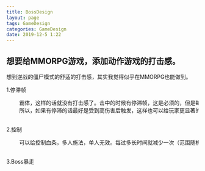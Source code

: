 ```yaml
---
title: BossDesign
layout: page
tags: GameDesign
categories: GameDesign
date: 2019-12-5 1:22
---
```

<article>
			<h1>
				想要给MMORPG游戏，添加动作游戏的打击感。
			</h1>
			<p class="interview">
				想到逆战的僵尸模式的舒适的打击感，其实我觉得似乎在MMORPG也能做到。
			</p>
			<p>
				<span class="texttitle">1.停滞帧</span>
				<pre>
	霸体，这样的话就没有打击感了。击中的时候有停滞帧，这是必须的，但是每一下都有的话就太简单了（如果人多不就动不了了吗）。
	所以，如果有停滞的话最好是受到高伤害后触发，这样也可以给玩家更显著的直观体现。
				</pre>
				<span class="texttitle">2.控制</span>
				<pre>
	可以给控制血条，多人施法，单人无效。每过多长时间就减少一次（范围随机），随着时间的增长（下限上升）。
				</pre>
				<span class="texttitle">3.Boss暴走</span>
				<pre>
				</pre>
			</p>
</article>